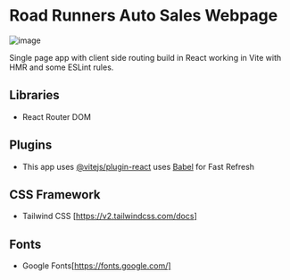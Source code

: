 # Road Runners Auto Sales Webpage

![image](https://res.cloudinary.com/dlrkhf7ne/image/upload/v1696007285/Road_2520Runners_2520Autosales-01_hkhpfi.png)

Single page app with client side routing build in React working in Vite with HMR and some ESLint rules.

## Libraries

- React Router DOM

## Plugins

- This app uses [@vitejs/plugin-react](https://github.com/vitejs/vite-plugin-react/blob/main/packages/plugin-react/README.md) uses [Babel](https://babeljs.io/) for Fast Refresh

## CSS Framework

- Tailwind CSS [https://v2.tailwindcss.com/docs]

## Fonts

- Google Fonts[https://fonts.google.com/]
